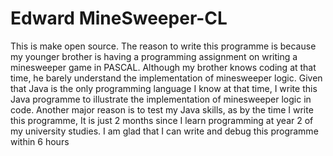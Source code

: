 # Edward MineSweeper-CL
This is make open source.
The reason to write this programme is because my younger brother is having a programming assignment on writing a minesweeper game in PASCAL. Although my brother knows coding at that time, he barely understand the implementation of minesweeper logic. Given that Java is the only programming language I know at that time, I write this Java programme to illustrate the implementation of minesweeper logic in code. Another major reason is to test my Java skills, as by the time I write this programme, It is just 2 months since I learn programming at year 2 of my university studies. I am glad that I can write and debug this programme within 6 hours
